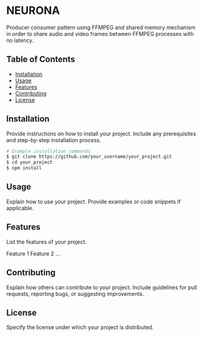 # NEURONA

Producer consumer pattern using FFMPEG and shared memory mechanism in order to share audio and video frames between FFMPEG processes with no latency.

## Table of Contents
- [Installation](#installation)
- [Usage](#usage)
- [Features](#features)
- [Contributing](#contributing)
- [License](#license)

## Installation

Provide instructions on how to install your project. Include any prerequisites and step-by-step installation process.

```bash
# Example installation commands
$ git clone https://github.com/your_username/your_project.git
$ cd your_project
$ npm install
```

## Usage

Explain how to use your project. Provide examples or code snippets if applicable.

## Features

List the features of your project.

Feature 1
Feature 2
...

## Contributing

Explain how others can contribute to your project. Include guidelines for pull requests, reporting bugs, or suggesting improvements.

## License

Specify the license under which your project is distributed.

